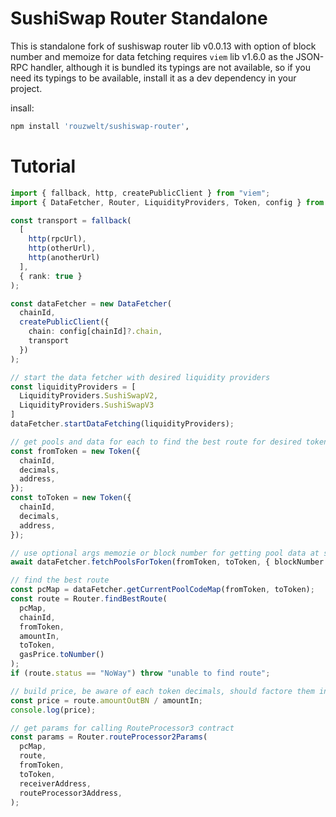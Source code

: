 # SushiSwap Router Standalone

This is standalone fork of sushiswap router lib v0.0.13 with option of block number and memoize for data fetching
requires `viem` lib v1.6.0 as the JSON-RPC handler, although it is bundled its typings are not available, so if you need its typings to be available, install it as a dev dependency in your project.

insall:
```sh
npm install 'rouzwelt/sushiswap-router',
```

# Tutorial
```typescript
import { fallback, http, createPublicClient } from "viem";
import { DataFetcher, Router, LiquidityProviders, Token, config } from "sushiswap-router";

const transport = fallback(
  [
    http(rpcUrl),
    http(otherUrl),
    http(anotherUrl)
  ],
  { rank: true }
);

const dataFetcher = new DataFetcher(
  chainId,
  createPublicClient({
    chain: config[chainId]?.chain,
    transport
  })
);

// start the data fetcher with desired liquidity providers
const liquidityProviders = [
  LiquidityProviders.SushiSwapV2,
  LiquidityProviders.SushiSwapV3
]
dataFetcher.startDataFetching(liquidityProviders);

// get pools and data for each to find the best route for desired tokens
const fromToken = new Token({
  chainId,
  decimals,
  address,
});
const toToken = new Token({
  chainId,
  decimals,
  address,
});

// use optional args memozie or block number for getting pool data at specific block height and memoize the result
await dataFetcher.fetchPoolsForToken(fromToken, toToken, { blockNumber: 123n, memoize: true });

// find the best route
const pcMap = dataFetcher.getCurrentPoolCodeMap(fromToken, toToken);
const route = Router.findBestRoute(
  pcMap,
  chainId,
  fromToken,
  amountIn,
  toToken,
  gasPrice.toNumber()
);
if (route.status == "NoWay") throw "unable to find route";

// build price, be aware of each token decimals, should factore them in yourself
const price = route.amountOutBN / amountIn;
console.log(price);

// get params for calling RouteProcessor3 contract
const params = Router.routeProcessor2Params(
  pcMap,
  route,
  fromToken,
  toToken,
  receiverAddress,
  routeProcessor3Address,
);
```